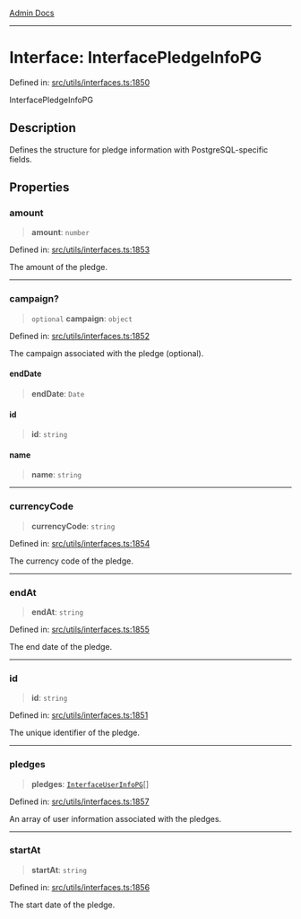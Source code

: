 [Admin Docs](/)

***

# Interface: InterfacePledgeInfoPG

Defined in: [src/utils/interfaces.ts:1850](https://github.com/PalisadoesFoundation/talawa-admin/blob/main/src/utils/interfaces.ts#L1850)

InterfacePledgeInfoPG

## Description

Defines the structure for pledge information with PostgreSQL-specific fields.

## Properties

### amount

> **amount**: `number`

Defined in: [src/utils/interfaces.ts:1853](https://github.com/PalisadoesFoundation/talawa-admin/blob/main/src/utils/interfaces.ts#L1853)

The amount of the pledge.

***

### campaign?

> `optional` **campaign**: `object`

Defined in: [src/utils/interfaces.ts:1852](https://github.com/PalisadoesFoundation/talawa-admin/blob/main/src/utils/interfaces.ts#L1852)

The campaign associated with the pledge (optional).

#### endDate

> **endDate**: `Date`

#### id

> **id**: `string`

#### name

> **name**: `string`

***

### currencyCode

> **currencyCode**: `string`

Defined in: [src/utils/interfaces.ts:1854](https://github.com/PalisadoesFoundation/talawa-admin/blob/main/src/utils/interfaces.ts#L1854)

The currency code of the pledge.

***

### endAt

> **endAt**: `string`

Defined in: [src/utils/interfaces.ts:1855](https://github.com/PalisadoesFoundation/talawa-admin/blob/main/src/utils/interfaces.ts#L1855)

The end date of the pledge.

***

### id

> **id**: `string`

Defined in: [src/utils/interfaces.ts:1851](https://github.com/PalisadoesFoundation/talawa-admin/blob/main/src/utils/interfaces.ts#L1851)

The unique identifier of the pledge.

***

### pledges

> **pledges**: [`InterfaceUserInfoPG`](InterfaceUserInfoPG.md)[]

Defined in: [src/utils/interfaces.ts:1857](https://github.com/PalisadoesFoundation/talawa-admin/blob/main/src/utils/interfaces.ts#L1857)

An array of user information associated with the pledges.

***

### startAt

> **startAt**: `string`

Defined in: [src/utils/interfaces.ts:1856](https://github.com/PalisadoesFoundation/talawa-admin/blob/main/src/utils/interfaces.ts#L1856)

The start date of the pledge.
